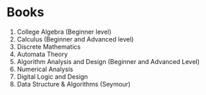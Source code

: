 # Books

1. College Algebra (Beginner level)
2. Calculus (Beginner and Advanced level)
3. Discrete Mathematics
4. Automata Theory
5. Algorithm Analysis and Design (Beginner and Advanced Level)
6. Numerical Analysis
7. Digital Logic and Design
8. Data Structure & Algorithms (Seymour)
